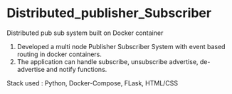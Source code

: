 # Distributed_publisher_Subscriber
Distributed pub sub system built on Docker container

1. Developed a multi node Publisher Subscriber System with event based routing in docker containers.
2. The application can handle subscribe, unsubscribe advertise, de-advertise and notify functions.

Stack used : Python, Docker-Compose, FLask, HTML/CSS
